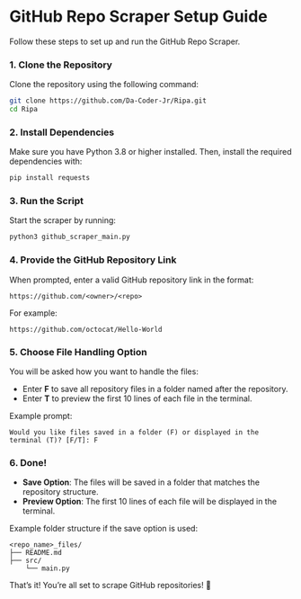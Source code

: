 # **GitHub Repo Scraper Setup Guide**

Follow these steps to set up and run the GitHub Repo Scraper.

### **1. Clone the Repository**
Clone the repository using the following command:
```bash
git clone https://github.com/Da-Coder-Jr/Ripa.git
cd Ripa
```

### **2. Install Dependencies**
Make sure you have Python 3.8 or higher installed. Then, install the required dependencies with:
```bash
pip install requests
```

### **3. Run the Script**
Start the scraper by running:
```bash
python3 github_scraper_main.py
```

### **4. Provide the GitHub Repository Link**
When prompted, enter a valid GitHub repository link in the format:
```
https://github.com/<owner>/<repo>
```
For example:
```
https://github.com/octocat/Hello-World
```

### **5. Choose File Handling Option**
You will be asked how you want to handle the files:
- Enter **F** to save all repository files in a folder named after the repository.
- Enter **T** to preview the first 10 lines of each file in the terminal.

Example prompt:
```
Would you like files saved in a folder (F) or displayed in the terminal (T)? [F/T]: F
```

### **6. Done!**
- **Save Option**: The files will be saved in a folder that matches the repository structure.
- **Preview Option**: The first 10 lines of each file will be displayed in the terminal.

Example folder structure if the save option is used:
```
<repo_name>_files/
├── README.md
├── src/
    └── main.py
```

That’s it! You’re all set to scrape GitHub repositories! 🚀

